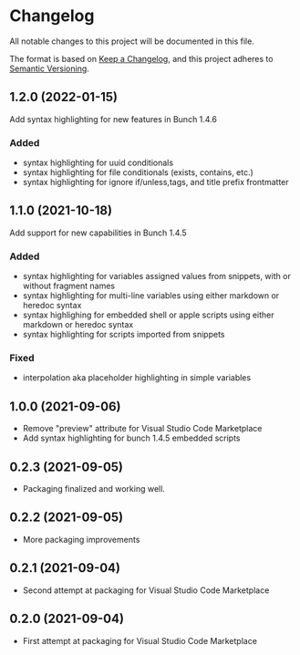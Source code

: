 # Changelog

All notable changes to this project will be documented in this file.

The format is based on [Keep a Changelog](https://keepachangelog.com/en/1.0.0/),
and this project adheres to [Semantic Versioning](https://semver.org/spec/v2.0.0.html).

## 1.2.0 (2022-01-15)

Add syntax highlighting for new features in Bunch 1.4.6

### Added

- syntax highlighting for uuid conditionals
- syntax highlighting for file conditionals (exists, contains, etc.)
- syntax highlighting for ignore if/unless,tags, and title prefix frontmatter


## 1.1.0 (2021-10-18)

Add support for new capabilities in Bunch 1.4.5

### Added

- syntax highlighting for variables assigned values from snippets, with or
  without fragment names
- syntax highlighting for multi-line variables using either markdown or
  heredoc syntax
- syntax highlighing for embedded shell or apple scripts using either markdown
  or heredoc syntax
- syntax highlighting for scripts imported from snippets

### Fixed

- interpolation aka placeholder highlighting in simple variables


## 1.0.0 (2021-09-06)

- Remove "preview" attribute for Visual Studio Code Marketplace 
- Add syntax highlighting for bunch 1.4.5 embedded scripts


## 0.2.3 (2021-09-05)

- Packaging finalized and working well.


## 0.2.2 (2021-09-05)

- More packaging improvements


## 0.2.1 (2021-09-04)

- Second attempt at packaging for Visual Studio Code Marketplace


## 0.2.0 (2021-09-04)

- First attempt at packaging for Visual Studio Code Marketplace
